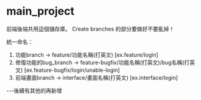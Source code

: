 # main_project
前端後端共用這個儲存庫。 
Create branches 的部分要做好不要亂掉！

統一命名：

1. 功能branch -> feature/功能名稱(打英文)  [ex.feature/login]
2. 修復功能的bug_branch -> feature-bugfix/功能名稱(打英文)/bug名稱(打英文)  [ex.feature-bugfix/login/unable-login]
3. 前端畫面branch -> interface/畫面名稱(打英文)  [ex.interface/login]

---後續有其他的再新增
